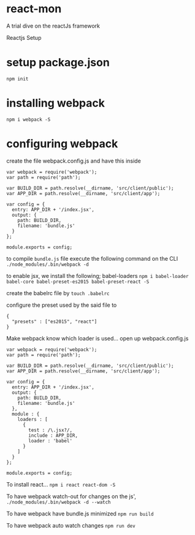 # react-mon
A trial dive on the reactJs framework

Reactjs Setup
# setup package.json
`npm init`

# installing webpack
`npm i webpack -S`

# configuring webpack
create the file webpack.config.js and have this inside
```
var webpack = require('webpack');
var path = require('path');

var BUILD_DIR = path.resolve(__dirname, 'src/client/public');
var APP_DIR = path.resolve(__dirname, 'src/client/app');

var config = {
  entry: APP_DIR + '/index.jsx',
  output: {
    path: BUILD_DIR,
    filename: 'bundle.js'
  }
};

module.exports = config;
```

to compile `bundle.js` file execute the following command on the CLI
`./node_modules/.bin/webpack -d`

to enable jsx, we install the following; babel-loaders
`npm i babel-loader babel-core babel-preset-es2015 babel-preset-react -S`

create the babelrc file by
`touch .babelrc`

configure the preset used by the said file to
```
{
  "presets" : ["es2015", "react"]
}
```

Make webpack know which loader is used... open up webpack.config.js
```
var webpack = require('webpack');
var path = require('path');

var BUILD_DIR = path.resolve(__dirname, 'src/client/public');
var APP_DIR = path.resolve(__dirname, 'src/client/app');

var config = {
  entry: APP_DIR + '/index.jsx',
  output: {
    path: BUILD_DIR,
    filename: 'bundle.js'
  },
  module : {
    loaders : [
      {
        test : /\.jsx?/,
        include : APP_DIR,
        loader : 'babel'
      }
    ]
  }
};

module.exports = config;
```

To install react...
`npm i react react-dom -S`

To have webpack watch-out for changes on the js',
`./node_modules/.bin/webpack -d --watch`

To have webpack have bundle.js minimized
`npm run build`

To have webpack auto watch changes
`npm run dev`

